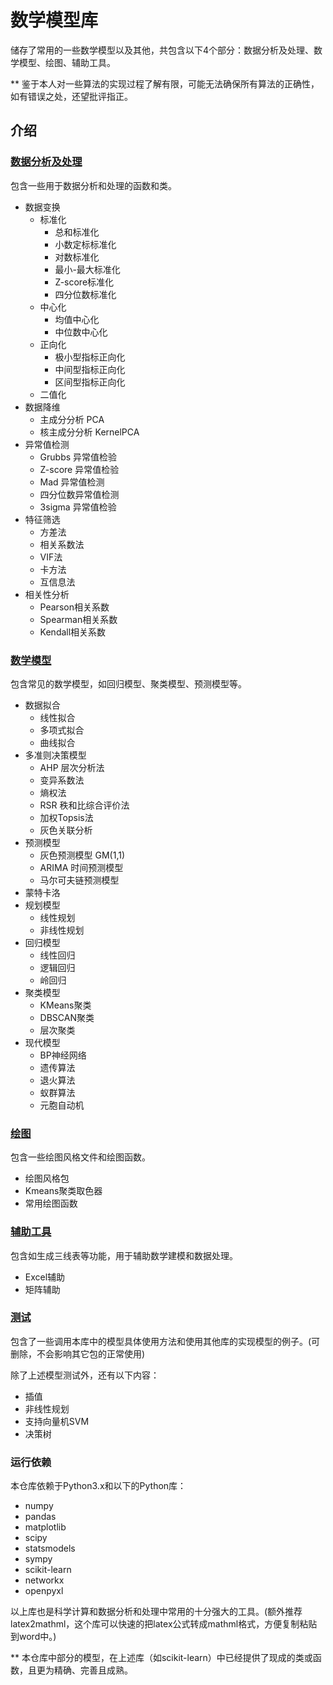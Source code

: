 # 数学模型库

储存了常用的一些数学模型以及其他，共包含以下4个部分：数据分析及处理、数学模型、绘图、辅助工具。

** 鉴于本人对一些算法的实现过程了解有限，可能无法确保所有算法的正确性，如有错误之处，还望批评指正。

## 介绍


### [数据分析及处理](DataProcess)
包含一些用于数据分析和处理的函数和类。
* 数据变换
  * 标准化
    * 总和标准化
    * 小数定标标准化
    * 对数标准化
    * 最小-最大标准化
    * Z-score标准化
    * 四分位数标准化
  * 中心化
    * 均值中心化
    * 中位数中心化
  * 正向化
    * 极小型指标正向化
    * 中间型指标正向化
    * 区间型指标正向化
  * 二值化
* 数据降维
  * 主成分分析 PCA 
  * 核主成分分析 KernelPCA 
* 异常值检测
  * Grubbs 异常值检验 
  * Z-score 异常值检验 
  * Mad 异常值检测 
  * 四分位数异常值检测 
  * 3sigma 异常值检验 
* 特征筛选
  * 方差法 
  * 相关系数法 
  * VIF法 
  * 卡方法 
  * 互信息法
* 相关性分析
  * Pearson相关系数 
  * Spearman相关系数 
  * Kendall相关系数
  
### [数学模型](Models)
包含常见的数学模型，如回归模型、聚类模型、预测模型等。
* 数据拟合
  * 线性拟合
  * 多项式拟合
  * 曲线拟合
* 多准则决策模型
  * AHP 层次分析法
  * 变异系数法
  * 熵权法
  * RSR 秩和比综合评价法
  * 加权Topsis法
  * 灰色关联分析
* 预测模型
  * 灰色预测模型 GM(1,1)
  * ARIMA 时间预测模型
  * 马尔可夫链预测模型
* 蒙特卡洛
* 规划模型
  * 线性规划
  * 非线性规划
* 回归模型
  * 线性回归
  * 逻辑回归
  * 岭回归
* 聚类模型
  * KMeans聚类
  * DBSCAN聚类
  * 层次聚类
* 现代模型
  * BP神经网络
  * 遗传算法
  * 退火算法
  * 蚁群算法
  * 元胞自动机

### [绘图](Plot)
包含一些绘图风格文件和绘图函数。
* 绘图风格包
* Kmeans聚类取色器
* 常用绘图函数

### [辅助工具](Tools)
包含如生成三线表等功能，用于辅助数学建模和数据处理。
* Excel辅助
* 矩阵辅助

### [测试](Test)
包含了一些调用本库中的模型具体使用方法和使用其他库的实现模型的例子。(可删除，不会影响其它包的正常使用)

除了上述模型测试外，还有以下内容：
* 插值
* 非线性规划
* 支持向量机SVM
* 决策树

### 运行依赖
本仓库依赖于Python3.x和以下的Python库：

* numpy
* pandas
* matplotlib
* scipy
* statsmodels
* sympy
* scikit-learn
* networkx
* openpyxl


以上库也是科学计算和数据分析和处理中常用的十分强大的工具。(额外推荐 latex2mathml，这个库可以快速的把latex公式转成mathml格式，方便复制粘贴到word中。)


** 本仓库中部分的模型，在上述库（如scikit-learn）中已经提供了现成的类或函数，且更为精确、完善且成熟。
